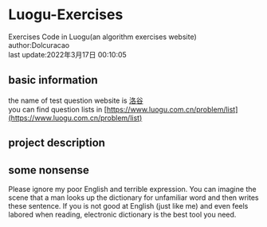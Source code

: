 # Luogu-Exercises
Exercises Code in Luogu(an algorithm exercises website)\
author:Dolcuracao\
last update:2022年3月17日 00:10:05
## basic information
the name of test question website is [洛谷](https://www.luogu.com.cn/)\
you can find question lists in [https://www.luogu.com.cn/problem/list](https://www.luogu.com.cn/problem/list)
## project description
## some nonsense
Please ignore my poor English and terrible expression. You can imagine the scene that a man looks up the dictionary for unfamiliar word and then writes these sentence. If you is not good at English (just like me) and even feels labored when reading, electronic dictionary is the best tool you need. 

